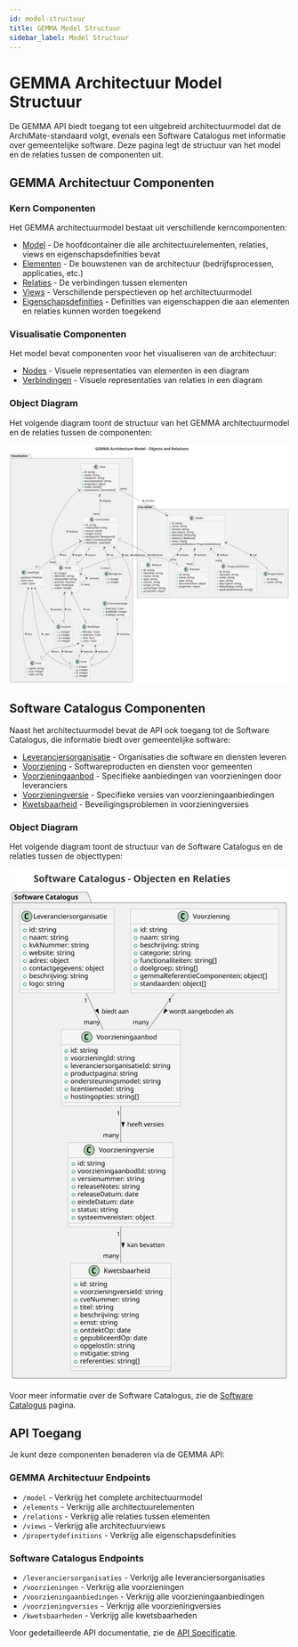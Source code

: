```yaml
---
id: model-structuur
title: GEMMA Model Structuur
sidebar_label: Model Structuur
---
```


# GEMMA Architectuur Model Structuur

De GEMMA API biedt toegang tot een uitgebreid architectuurmodel dat de ArchiMate-standaard volgt, evenals een Software Catalogus met informatie over gemeentelijke software. Deze pagina legt de structuur van het model en de relaties tussen de componenten uit.

## GEMMA Architectuur Componenten

### Kern Componenten

Het GEMMA architectuurmodel bestaat uit verschillende kerncomponenten:

- [Model](model) - De hoofdcontainer die alle architectuurelementen, relaties, views en eigenschapsdefinities bevat
- [Elementen](elementen) - De bouwstenen van de architectuur (bedrijfsprocessen, applicaties, etc.)
- [Relaties](relaties) - De verbindingen tussen elementen
- [Views](views) - Verschillende perspectieven op het architectuurmodel
- [Eigenschapsdefinities](eigenschapsdefinities) - Definities van eigenschappen die aan elementen en relaties kunnen worden toegekend

### Visualisatie Componenten

Het model bevat componenten voor het visualiseren van de architectuur:

- [Nodes](nodes) - Visuele representaties van elementen in een diagram
- [Verbindingen](verbindingen) - Visuele representaties van relaties in een diagram

### Object Diagram

Het volgende diagram toont de structuur van het GEMMA architectuurmodel en de relaties tussen de componenten:

![GEMMA Architectuur Model Structuur](../Diagrams/gemma-model.svg)

## Software Catalogus Componenten

Naast het architectuurmodel bevat de API ook toegang tot de Software Catalogus, die informatie biedt over gemeentelijke software:

- [Leveranciersorganisatie](leveranciersorganisatie) - Organisaties die software en diensten leveren
- [Voorziening](voorziening) - Softwareproducten en diensten voor gemeenten
- [Voorzieningaanbod](voorzieningaanbod) - Specifieke aanbiedingen van voorzieningen door leveranciers
- [Voorzieningversie](voorzieningversie) - Specifieke versies van voorzieningaanbiedingen
- [Kwetsbaarheid](kwetsbaarheid) - Beveiligingsproblemen in voorzieningversies

### Object Diagram

Het volgende diagram toont de structuur van de Software Catalogus en de relaties tussen de objecttypen:

![Software Catalogus Model Structuur](../Diagrams/softwarecatalogus-model.svg)

Voor meer informatie over de Software Catalogus, zie de [Software Catalogus](softwarecatalogus) pagina.

## API Toegang

Je kunt deze componenten benaderen via de GEMMA API:

### GEMMA Architectuur Endpoints

- `/model` - Verkrijg het complete architectuurmodel
- `/elements` - Verkrijg alle architectuurelementen
- `/relations` - Verkrijg alle relaties tussen elementen
- `/views` - Verkrijg alle architectuurviews
- `/propertydefinitions` - Verkrijg alle eigenschapsdefinities

### Software Catalogus Endpoints

- `/leveranciersorganisaties` - Verkrijg alle leveranciersorganisaties
- `/voorzieningen` - Verkrijg alle voorzieningen
- `/voorzieningaanbiedingen` - Verkrijg alle voorzieningaanbiedingen
- `/voorzieningversies` - Verkrijg alle voorzieningversies
- `/kwetsbaarheden` - Verkrijg alle kwetsbaarheden

Voor gedetailleerde API documentatie, zie de [API Specificatie](/api). 